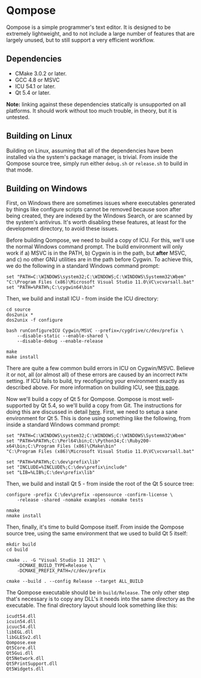 Qompose
=======

Qompose is a simple programmer's text editor. It is designed to be extremely lightweight, and to not include a large number of features that are largely unused, but to still support a very efficient workflow.

Dependencies
------------

- CMake 3.0.2 or later.
- GCC 4.8 or MSVC
- ICU 54.1 or later.
- Qt 5.4 or later.

**Note:** linking against these dependencies statically is unsupported on all platforms. It should work without too much trouble, in theory, but it is untested.

Building on Linux
-----------------

Building on Linux, assuming that all of the dependencies have been installed via the system's package manager, is trivial. From inside the Qompose source tree, simply run either `debug.sh` or `release.sh` to build in that mode.

Building on Windows
-------------------

First, on Windows there are sometimes issues where executables generated by things like configure scripts cannot be removed because soon after being created, they are indexed by the Windows Search, or are scanned by the system's antivirus. It's worth disabling these features, at least for the development directory, to avoid these issues.

Before building Qompose, we need to build a copy of ICU. For this, we'll use the normal Windows command prompt. The build environment will only work if a) MSVC is in the PATH, b) Cygwin is in the path, but **after** MSVC, and c) no other GNU utilities are in the path before Cygwin. To achieve this, we do the following in a standard Windows command prompt:

```
set "PATH=C:\WINDOWS\system32;C:\WINDOWS;C:\WINDOWS\Systemm32\Wbem"
"C:\Program Files (x86)\Microsoft Visual Studio 11.0\VC\vcvarsall.bat"
set "PATH=%PATH%;C:\cygwin64\bin"
```

Then, we build and install ICU - from inside the ICU directory:

```
cd source
dos2unix *
dos2unix -f configure

bash runConfigureICU Cygwin/MSVC --prefix=/cygdrive/c/dev/prefix \
	--disable-static --enable-shared \
	--disable-debug --enable-release
	
make
make install
```
There are quite a few common build errors in ICU on Cygwin/MSVC. Believe it or not, all (or almost all) of these errors are caused by an incorrect `PATH` setting. If ICU fails to build, try recofiguring your environment exactly as described above. For more information on building ICU, see [this page](http://qt-project.org/wiki/Compiling-ICU-with-MSVC).

Now we'll build a copy of Qt 5 for Qompose. Qompose is most well-supported by Qt 5.4, so we'll build a copy from Git. The instructions for doing this are discussed in detail [here](http://qt-project.org/wiki/Building_Qt_5_from_Git). First, we need to setup a sane environment for Qt 5. This is done using something like the following, from inside a standard Windows command prompt:

```
set "PATH=C:\WINDOWS\system32;C:\WINDOWS;C:\WINDOWS\Systemm32\Wbem"
set "PATH=%PATH%;C:\Perl64\bin;C:\Python34;C:\Ruby200-x64\bin;C:\Program Files (x86)\CMake\bin"
"C:\Program Files (x86)\Microsoft Visual Studio 11.0\VC\vcvarsall.bat"

set "PATH=%PATH%;C:\dev\prefix\lib"
set "INCLUDE=%INCLUDE%;C:\dev\prefix\include"
set "LIB=%LIB%;C:\dev\prefix\lib"
```

Then, we build and install Qt 5 - from inside the root of the Qt 5 source tree:

```
configure -prefix C:\dev\prefix -opensource -confirm-license \
	-release -shared -nomake examples -nomake tests

nmake
nmake install
```

Then, finally, it's time to build Qompose itself. From inside the Qompose source tree, using the same environment that we used to build Qt 5 itself:

```
mkdir build
cd build

cmake .. -G "Visual Studio 11 2012" \
	-DCMAKE_BUILD_TYPE=Release \
	-DCMAKE_PREFIX_PATH=/c/dev/prefix

cmake --build . --config Release --target ALL_BUILD
```

The Qompose executable should be in `build/Release`. The only other step that's necessary is to copy any DLL's it needs into the same directory as the executable. The final directory layout should look something like this:

```
icudt54.dll
icuin54.dll
icuuc54.dll
libEGL.dll
libGLESv2.dll
Qompose.exe
Qt5Core.dll
Qt5Gui.dll
Qt5Network.dll
Qt5PrintSupport.dll
Qt5Widgets.dll
```
